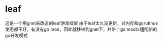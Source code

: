 # leaf
这是一个用gnet来改造的leaf游戏框架
由于leaf太久没更新，对内存和gorutinue使用都不好，有没有go mod，因此就移植到gnet下，并带上go mod以适配新的go开发模式
